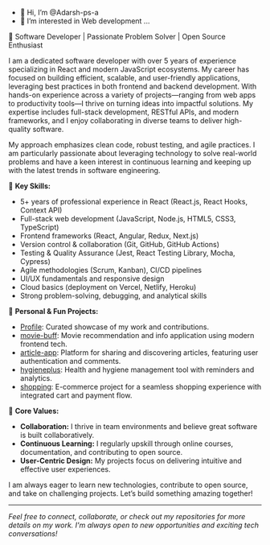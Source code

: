 - 👋 Hi, I’m @Adarsh-ps-a
- 👀 I’m interested in Web development ...


🚀 Software Developer | Passionate Problem Solver | Open Source Enthusiast

I am a dedicated software developer with over 5 years of experience specializing in React and modern JavaScript ecosystems. My career has focused on building efficient, scalable, and user-friendly applications, leveraging best practices in both frontend and backend development. With hands-on experience across a variety of projects—ranging from web apps to productivity tools—I thrive on turning ideas into impactful solutions. My expertise includes full-stack development, RESTful APIs, and modern frameworks, and I enjoy collaborating in diverse teams to deliver high-quality software.

My approach emphasizes clean code, robust testing, and agile practices. I am particularly passionate about leveraging technology to solve real-world problems and have a keen interest in continuous learning and keeping up with the latest trends in software engineering.

🔹 **Key Skills:**
- 5+ years of professional experience in React (React.js, React Hooks, Context API)
- Full-stack web development (JavaScript, Node.js, HTML5, CSS3, TypeScript)
- Frontend frameworks (React, Angular, Redux, Next.js)
- Version control & collaboration (Git, GitHub, GitHub Actions)
- Testing & Quality Assurance (Jest, React Testing Library, Mocha, Cypress)
- Agile methodologies (Scrum, Kanban), CI/CD pipelines
- UI/UX fundamentals and responsive design
- Cloud basics (deployment on Vercel, Netlify, Heroku)
- Strong problem-solving, debugging, and analytical skills

🔹 **Personal & Fun Projects:**
- [Profile](https://github.com/Adarsh-ps-a/Profile): Curated showcase of my work and contributions.
- [movie-buff](https://github.com/Adarsh-ps-a/movie-buff): Movie recommendation and info application using modern frontend tech.
- [article-app](https://github.com/Adarsh-ps-a/article-app): Platform for sharing and discovering articles, featuring user authentication and comments.
- [hygieneplus](https://github.com/Adarsh-ps-a/hygieneplus): Health and hygiene management tool with reminders and analytics.
- [shopping](https://github.com/Adarsh-ps-a/shopping): E-commerce project for a seamless shopping experience with integrated cart and payment flow.

🔹 **Core Values:**
- **Collaboration:** I thrive in team environments and believe great software is built collaboratively.
- **Continuous Learning:** I regularly upskill through online courses, documentation, and contributing to open source.
- **User-Centric Design:** My projects focus on delivering intuitive and effective user experiences.

I am always eager to learn new technologies, contribute to open source, and take on challenging projects. Let’s build something amazing together!

---
*Feel free to connect, collaborate, or check out my repositories for more details on my work. I'm always open to new opportunities and exciting tech conversations!*
